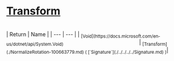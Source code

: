 # [Transform](./NormalizeRotation-100663779.md)


<br>
| Return | Name | 
| --- | --- | 
| <sub>[Void](https://docs.microsoft.com/en-us/dotnet/api/System.Void)</sub><img width=200/>| <sub>[Transform](./NormalizeRotation-100663779.md) ( [`Signature`](./../../../../Signature.md) )</sub>| <br>


